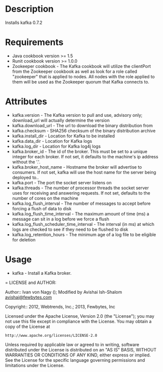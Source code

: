 Description
===========

Installs kafka 0.7.2

Requirements
============
* Java cookbook version >= 1.5
* Runit cookbook version >= 1.0.0
* Zookeeper cookbook - The Kafka cookbook will utilize the clientPort from the Zookeeper cookbook
  as well as look for a role called "zookeeper" that is applied to nodes. All nodes with the role applied
  to them will be used as the Zookeeper quorum that Kafka connects to.

Attributes
==========

* kafka.version - The Kafka version to pull and use, advisory only; download_url will actually determine the version
* kafka.download_url - The url to download the binary distribution from
* kafka.checksum - SHA256 checksum of the binary distribution archive
* kafka.install_dir - Location for Kafka to be installed
* kafka.data_dir - Location for Kafka logs
* kafka.log_dir - Location for Kafka log4j logs
* kafka.broker_id - The id of the broker. This must be set to a unique integer for each broker. If not set, it defaults to the machine's ip address without the '.'.
* kafka.broker_host_name - Hostname the broker will advertise to consumers. If not set, kafka will use the host name for the server being deployed to..
* kafka.port - The port the socket server listens on
* kafka.threads - The number of processor threads the socket server uses for receiving and answering requests. If not set, defaults to the number of cores on the machine
* kafka.log_flush_interval - The number of messages to accept before forcing a flush of data to disk
* kafka.log_flush_time_interval - The maximum amount of time (ms) a message can sit in a log before we force a flush
* kafka.log_flush_scheduler_time_interval - The interval (in ms) at which logs are checked to see if they need to be flushed to disk
* kafka.log_retention_hours - The minimum age of a log file to be eligible for deletion

Usage
=====

* kafka - Install a Kafka broker.

= LICENSE and AUTHOR:

Author:: Ivan von Nagy (); Modified by Avishai Ish-Shalom <avishai@fewbytes.com>

Copyright:: 2012, Webtrends, Inc.; 2013, Fewbytes, Inc

Licensed under the Apache License, Version 2.0 (the "License");
you may not use this file except in compliance with the License.
You may obtain a copy of the License at

    http://www.apache.org/licenses/LICENSE-2.0

Unless required by applicable law or agreed to in writing, software
distributed under the License is distributed on an "AS IS" BASIS,
WITHOUT WARRANTIES OR CONDITIONS OF ANY KIND, either express or implied.
See the License for the specific language governing permissions and
limitations under the License.
